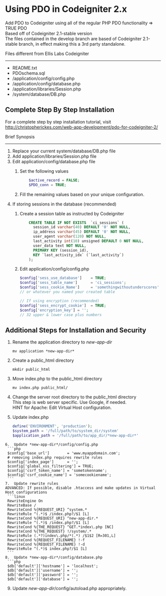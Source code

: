 Using PDO in Codeigniter 2.x
============================
Add PDO to Codeigniter using all of the regular PHP PDO functionality => TRUE PDO  
Based off of Codeigniter 2.1-stable version  
The files contained in the develop branch are based of Codeigniter 2.1-stable branch, in effect making this a 3rd party standalone.  


Files different from Ellis Labs Codeigniter
*******************************************
*  README.txt
*  PDOschema.sql
*  /application/config/config.php
*  /application/config/database.php
*  /application/libraries/Session.php
*  /system/database/DB.php
  

Complete Step By Step Installation  
----------------------------------
For a complete step by step installation tutorial, visit  
http://christopherickes.com/web-app-development/pdo-for-codeigniter-2/  


Brief Synopsis  
**************
1.  Replace your current system/database/DB.php file
2.  Add application/libraries/Session.php file
3.  Edit application/config/database.php file
    1.  Set the following values
  
        ```php    
            $active_record = FALSE;    
            $PDO_conn = TRUE; 
        ```
    2. Fill the remaining values based on your unique configuration.
4.  If storing sessions in the database (recommended)
    1.  Create a session table as instructed by Codeigniter
    
        ```SQL
            CREATE TABLE IF NOT EXISTS  `ci_sessions` (  
              session_id varchar(40) DEFAULT '0' NOT NULL,  
              ip_address varchar(45) DEFAULT '0' NOT NULL,  
              user_agent varchar(120) NOT NULL,  
              last_activity int(10) unsigned DEFAULT 0 NOT NULL,  
              user_data text NOT NULL,  
              PRIMARY KEY (session_id),  
              KEY `last_activity_idx` (`last_activity`)  
            );
        ```
    2.  Edit application/config/config.php
    
        ```php
        $config['sess_use_database']	= TRUE;				
        $config['sess_table_name']      = 'ci_sessions';
        $config['sess_cookie_Name']     = 'somethingwithoutunderscores'
        // or whatever you named your created table
		
        // If using encryption (recommended)
        $config['sess_encrypt_cookie']	= TRUE;
        $config['encryption_key'] = '';
        // 32 upper & lower case plus numbers
        ```

Additional Steps for Installation and Security
----------------------------------------------
1.  Rename the application directory to *new-app-dir*  

    ```linux
    mv application *new-app-dir*
    ```
2.  Create a public_html directory  

    ```linux
    mkdir public_html
    ```
3.  Move index.php to the public_html directory  

    ```linux
    mv index.php public_html/
    ```
4.  Change the server root directory to the public_html directory  
This step is web server specific.  Use Google, if needed.  
HINT for Apache:  Edit Virtual Host configuration.
5.  Update index.php  

    ```php  
    define('ENVIRONMENT', 'production');  
    $system_path = '/full/path/to/system_dir/system'  
    $application_path = '/full/path/to/app_dir/*new-app-dir*'  
   ```
6.  Update *new-app-dir*/config/config.php  
    ```php
    $config['base_url']        = 'www.myappdomain.com';  
    # removing index.php requires rewrite rules   
    $config['index_page']      = '';  
    $config['global_xss_filtering'] = TRUE;  
    $config['csrf_token_name'] = 'sometokenname';  
    $config['csrf_cookie_name'] = 'somecookiename';  
    ```
7.  Update rewrite rules  
ADVANCED: If possible, disable .htaccess and make updates in Virtual Host configurations  
    ```linux
    RewriteEngine On  
    RewriteBase /  
    RewriteCond %{REQUEST_URI} ^system.*  
    RewriteRule ^(.*)$ /index.php?/$1 [L]  
    RewriteCond %{REQUEST_URI} ^new-app-dir.*  
    RewriteRule ^(.*)$ /index.php?/$1 [L]  
    RewriteCond %{THE_REQUEST} ^GET.*index\.php [NC]  
    RewriteCond %{THE_REQUEST} !/system/.*  
    RewriteRule (.*?)index\.php/*(.*) /$1$2 [R=301,L]  
    RewriteCond %{REQUEST_FILENAME} !-f  
    RewriteCond %{REQUEST_FILENAME} !-d  
    RewriteRule ^(.*)$ index.php?/$1 [L]  
    ```
8.  Update *new-app-dir*/config/database.php  
    ```php
    $db['default']['hostname'] = 'localhost';  
    $db['default']['username'] = '';  
    $db['default']['password'] = '';  
    $db['default']['database'] = '';  
   ```
9.  Update *new-app-dir*/config/autoload.php appropriately.
